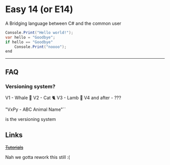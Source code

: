 # Easy 14 (or E14)

A Bridging language between C# and the common user

```csharp
Console.Print("Hello world!");
var hello = "Goodbye";
if hello == "Goodbye"
    Console.Print("noooo");
end
```
---
## FAQ

### Versioning system?
V1 - Whale 🐳
V2 - Cat 🐈
V3 - Lamb 🐑
V4 and after - ???

"VxPy - ABC Animal Name"``

is the versioning system

## Links

<s>[Tutorials](https://mervinpais.github.io/Easy14_Programing_language/webpages/docs.html)</s>

Nah we gotta rework this still :(
